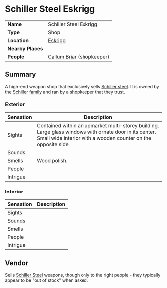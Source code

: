 # Schiller Steel Eskrigg

|||
| --- | --- |
| **Name** | Schiller Steel Eskrigg |
| **Type** | Shop |
| **Location** | [Eskrigg](../../settlements/cities/eskrigg.md) |
| **Nearby Places** | |
| **People** | [Callum Briar](../../../characters/callum-briar.md) (shopkeeper) |

## Summary

A high-end weapon shop that exclusively sells [Schiller steel](../../../items/schiller-steel.md). It is owned by the [Schiller family](../../../organisations/schiller-family.md) and ran by a shopkeeper that they trust.

### Exterior

| Sensation | Description |
| ---- | --- |
| Sights | Contained within an upmarket multi-storey building. Large glass windows with ornate door in its center. Small wide interior with a wooden counter on the opposite side |
| Sounds | |
| Smells | Wood polish. |
| People | |
| Intrigue | |

### Interior

| Sensation | Description |
| ---- | --- |
| Sights | |
| Sounds | |
| Smells | |
| People | |
| Intrigue | |

## Vendor

Sells [Schiller Steel](../../../items/schiller-steel.md) weapons, though only to the right people - they typically appear to be "out of stock" when asked.
